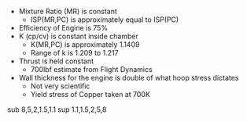 * Mixture Ratio (MR) is constant  
  * ISP(MR,PC) is approximately equal to ISP(PC)  
* Efficiency of Engine is 75%  
* K (cp/cv) is constant inside chamber  
  * K(MR,PC) is approximately 1.1409  
  * Range of k is 1.209 to 1.217  
* Thrust is held constant 
  * 700lbf estimate from Flight Dynamics  
* Wall thickness for the engine is double of what hoop stress dictates  
  * Not very scientific  
  * Yield stress of Copper taken at 700K  

 


sub
8,5,2,1.5,1.1
sup
1.1,1.5,2,5,8